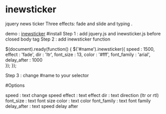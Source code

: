 inewsticker
===========
jquery news ticker Three effects: fade and slide and typing .

demo : [inewsticker](http://www.ijquery.ir/demo.php?page=effects/inewsticker)
#install
Step 1 : add jquery.js and inewsticker.js before closed body tag
Step 2 : add inewsticker function

$(document).ready(function() {
    $('#name').inewsticker({
		speed       : 1500,
		effect      : 'fade',
		dir         : 'ltr',
		font_size   : 13,
		color       : '#fff',
		font_family : 'arial',
		delay_after : 1000		
	});
});	            

Step 3 : change #name to your selector

#Options

speed : text change speed
effect : text effect
dir : text direction (ltr or rtl)
font_size : text font size
color : text color
font_family : text font family
delay_after : text speed delay after

